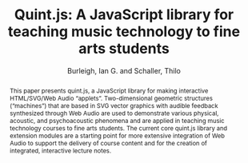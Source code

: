 --- 
title: "Quint.js: A JavaScript library for teaching music technology to fine arts students" 
abstract: "This paper presents quint.js, a JavaScript library for making interactive HTML/SVG/Web Audio “applets”. Two-dimensional geometric structures (“machines”) that are based in SVG vector graphics with audible feedback synthesized through Web Audio are used to demonstrate various physical, acoustic, and psychoacoustic phenomena and are applied in teaching music technology courses to fine arts students. The current core quint.js library and extension modules are a starting point for more extensive integration of Web Audio to support the delivery of course content and for the creation of integrated, interactive lecture notes." 
address: "Paris" 
author: "Burleigh, Ian G. and Schaller, Thilo"
webAuthor: "Ian G. Burleigh, Thilo Schaller" 
booktitle: "Proceedings of the International Web Audio Conference" 
editor: "Goldszmidt, Samuel and Schnell, Norbert and Saiz, Victor and Matuszewski, Benjamin" 
month: "Proceedings of the International Web Audio Conference"
pages: "" 
publisher: "IRCAM" 
series: "WAC '15"
track: "Poster"  
year: "2015" 
id: "2015_EA_20" 
tags: year2015
media: undefined 
pdflink: undefined
ISSN: 2663-5844
---